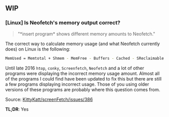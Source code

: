 ## WIP

### [Linux] Is Neofetch's memory output correct? 

> "\*insert program\* shows different memory amounts to Neofetch."

The correct way to calculate memory usage (and what Neofetch currently does) on Linux is the following:

```sh
MemUsed = Memtotal + Shmem - MemFree - Buffers - Cached - SReclaimable
```
Until late 2016 `htop`, `conky`, `Screenfetch`, `Neofetch` and a lot of other programs were displaying the incorrect memory usage amount. Almost all of the programs I could find have been updated to fix this but there are still a few programs displaying incorrect usage. Those of you using older versions of these programs are probably where this question comes from.

Source: [KittyKatt/screenFetch/issues/386](https://github.com/KittyKatt/screenFetch/issues/386#issuecomment-249312716)

**TL;DR**: Yes